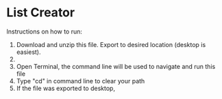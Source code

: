 List Creator
=========

Instructions on how to run:

1. Download and unzip this file. Export to desired location (desktop is easiest).
2. 
3. Open Terminal, the command line will be used to navigate and run this file
4. Type "cd" in command line to clear your path
5. If the file was exported to desktop, 
